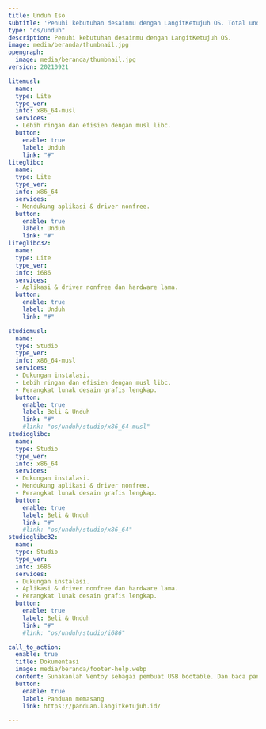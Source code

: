 ```yaml
---
title: Unduh Iso
subtitle: 'Penuhi kebutuhan desainmu dengan LangitKetujuh OS. Total unduhan sudah 5k lebih. Yuk coba!'
type: "os/unduh"
description: Penuhi kebutuhan desainmu dengan LangitKetujuh OS.
image: media/beranda/thumbnail.jpg
opengraph:
  image: media/beranda/thumbnail.jpg
version: 20210921

litemusl:
  name:
  type: Lite
  type_ver:
  info: x86_64-musl
  services:
  - Lebih ringan dan efisien dengan musl libc.
  button:
    enable: true
    label: Unduh
    link: "#"
liteglibc:
  name:
  type: Lite
  type_ver:
  info: x86_64
  services:
  - Mendukung aplikasi & driver nonfree.
  button:
    enable: true
    label: Unduh
    link: "#"
liteglibc32:
  name:
  type: Lite
  type_ver:
  info: i686
  services:
  - Aplikasi & driver nonfree dan hardware lama.
  button:
    enable: true
    label: Unduh
    link: "#"

studiomusl:
  name:
  type: Studio
  type_ver:
  info: x86_64-musl
  services:
  - Dukungan instalasi.
  - Lebih ringan dan efisien dengan musl libc.
  - Perangkat lunak desain grafis lengkap.
  button:
    enable: true
    label: Beli & Unduh
    link: "#"
    #link: "os/unduh/studio/x86_64-musl"
studioglibc:
  name:
  type: Studio
  type_ver:
  info: x86_64
  services:
  - Dukungan instalasi.
  - Mendukung aplikasi & driver nonfree.
  - Perangkat lunak desain grafis lengkap.
  button:
    enable: true
    label: Beli & Unduh
    link: "#"
    #link: "os/unduh/studio/x86_64"
studioglibc32:
  name:
  type: Studio
  type_ver:
  info: i686
  services:
  - Dukungan instalasi.
  - Aplikasi & driver nonfree dan hardware lama.
  - Perangkat lunak desain grafis lengkap.
  button:
    enable: true
    label: Beli & Unduh
    link: "#"
    #link: "os/unduh/studio/i686"

call_to_action:
  enable: true
  title: Dokumentasi
  image: media/beranda/footer-help.webp
  content: Gunakanlah Ventoy sebagai pembuat USB bootable. Dan baca panduan ini agar Anda berhasil memasang LangitKetujuh OS versi Lite, atau Anda bisa menggunakan versi **Studio** untuk mendapatkan layanan instalasi.
  button:
    enable: true
    label: Panduan memasang
    link: https://panduan.langitketujuh.id/

---
```

